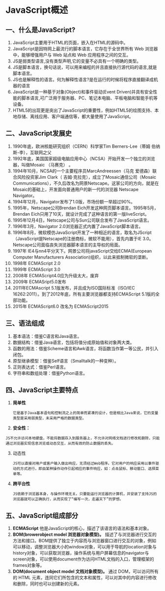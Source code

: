 # JavaScript概述

## 一、什么是JavaScript?

1. JavaScript主要用于HTML的页面，嵌入在HTML的源码中。
2. JavaScript是因特网上最流行的脚本语言，它存在于全世界所有 Web 浏览器中，能够增强用户与 Web 站点和 Web 应用程序之间的交互。
3. JS是弱类型语言,没有类型声明,它的变量不必具有一个明确的类型。
4. JS是脚本语言，换句话说，可以用来编程的并且直接执行源代码的语言,就是脚本语言。
5. JS也是解释性的语言。何为解释性语言?是在运行的时候将程序直接翻译成机器的语言
6. JavaScript是一种基于对象(Object)和事件驱动(Event Driven)并具有安全性能的脚本语言,可广泛用于服务器、PC、笔记本电脑、平板电脑和智能手机等设备。
7. HTML5的出现更是突出了JavaScript的重要性，例如HTML5的绘图支持、本地存储、离线应用、客户端通信等，都大量使用了JavaScript。

## 二、JavaScript发展史

1. 1990年底，欧洲核能研究组织（CERN）科学家Tim Berners-Lee（蒂姆 伯纳斯-李），互联网之父
2. 1992年底，美国国家超级电脑应用中心（NCSA）开始开发一个独立的浏览器，叫做Mosaic （马赛克） 。
3. 1994年10月，NCSA的一个主要程序员MarcAndreessen（马克 爱德森）联合风险投资家Jim Clark（ 吉姆·克拉克），成立了Mosaic通信公司（Mosaic Communications），不久后改名为网景Netscape。这家公司的方向，就是在Mosaic的基础上，开发面向普通用户的新一代的浏览器 Netscape Navigator。
4. 1994年12月，Navigator发布了1.0版，市场份额一举超过90%。
5. 1995年，Netscape公司Brendan Eich开发这种网页脚本语言。1995年5月，Brendan Eich只用了10天，就设计完成了这种语言的第一版liveScript。
6. 1995年12月4日，Netscape公司与Sun公司联合发布了JavaScript语言。
7. 1996年3月，Navigator 2.0浏览器正式内置了JavaScript脚本语言。
8. 1996年8月，微软模仿JavaScript开发了一种相近的语言，取名为JScript（JavaScript是Netscape的注册商标，微软不能用），首先内置于IE 3.0。Netscape公司面临丧失浏览器脚本语言的主导权的局面。
9. 1997年 IE4与nn4平分天下。网景公司将javaScript交给ECMA(European Computer Manufacturers Association)组织，以此来抵制微软的垄断。
10. 1998年 ECMAScript 2.0
11. 1999年 ECMAScript 3.0
12. 2008年 ECMAScript4.0应为升级太大，废弃
13. 2009年 ECMASript5.0发布
14. 2011年ECMAscript 5.1版发布，并且成为ISO国际标准（ISO/IEC 16262:2011）。到了2012年底，所有主要浏览器都支持ECMAScript 5.1版的全部功能。
15. 2015年 ECMAScript6.0 改名为 ECMAScript2015

## 三、语法组成

1. 基本语法：借鉴C语言和Java语言。
2. 数据结构：借鉴Java语言，包括将值分成原始值和对象两大类。
3. 函数的用法：借鉴Scheme语言和Awk语言，将函数当作第一等公民，并引入闭包。
4. 原型继承模型：借鉴Self语言（Smalltalk的一种变种）。
5. 正则表达式：借鉴Perl语言。
6. 字符串和数组处理：借鉴Python语言。



## 四、JavaScript主要特点

1. **简单性**

   ```
   它是基于Java基本语句和控制流之上的简单而紧凑的设计，但是相比Java来说，它的变量类型是采用弱类型，未采用严格的数据类型。
   ```

2.  **安全性：**

   ```
   JS不允许访问本地硬盘，不能将数据存入到服务器上，不允许对网络文档进行修改和删除，只能通过浏览器实现信息浏览或动态交互，从而有效的防止数据的丢失。
   ```

3. 动态性

   ```
   JS可以直接对用户或客户输入做出响应，无须经过Web程序。它对用户的响应采用以事件驱动的方式进行，即由某种操作动作引起相应的事件响应，如：点击鼠标、移动窗口、选择菜单等。
   ```


4. **跨平台性**

   ```
   JS依赖于浏览器本身，与操作环境无关。只要能运行浏览器的计算机，并安装了支持JS的浏览器就可以正确执行，从而实现了“编写一次，走遍天下”的梦想。
   ```

## 五、JavaScript组成部分

1. **ECMAScript** 他是JavaScript的核心，描述了该语言的语法和基本对象。
2. **BOM(browerobject model 浏览器对象模型)。** 描述了与浏览器进行交互的方法和接口。BOM提供了独立于内容而与浏览器窗口进行交互的对象，例如可以移动，调整浏览器大小的window对象，可以用于导航的location对象与history对象，可以获取浏览器，操作系统与用户屏幕信息的navigator与screen对象，可以使用document作为访问HTML文档的入口，管理框架的frames对象等。
3. **DOM(document object model 文档对象模型)。** 通过 DOM，可以访问所有的 HTML 元素，连同它们所包含的文本和属性，可以对其中的内容进行修改和删除，同时也可以创建新的元素。

